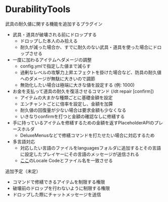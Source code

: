 # DurabilityTools
武具の耐久値に関する機能を追加するプラグイン
* 武具・道具が破壊される前にドロップする
  * ドロップした本人のみ拾える
  * 耐久が減った場合か、すでに耐久のない武具・道具を使った場合にドロップさせる
* 一度に加わるアイテムへダメージの調整
  * config.ymlで指定した値まで減らす
  * 過剰なレベルの攻撃力上昇エフェクトを掛けた場合など、防具の耐久値へのダメージが無駄に大きいので調節
  * 無効化したい場合は極端に大きな値を設定する (例: 1000)
* お金を支払って道具の耐久を復活させるコマンド (/dt repair \[confirm\])
  * アイテムの大まかな種類ごとに基礎金額を設定
  * エンチャントごとに倍率を設定し、金額を加算
  * 耐久値の回復量が少ない場合は要求金額も少なくなる
  * いきなりconfirmを打つと金額の確認なしに修繕する
* 手に持っているアイテムを修繕するための金額を返すPlaceholderAPIのプレースホルダ
  * DeluxeMenusなどで修繕コマンドを打たせたい場合に対応するため
* 多言語対応
  * 対応したい言語のファイルをlanguagesフォルダに追加するとその言語に設定したプレイヤーにその言語のメッセージが送信される
  * [ここ](https://minecraft-archive.fandom.com/wiki/Languages)のLocale Codeとファイル名を一致させる

追加予定（未定）
* コマンドで修繕できるアイテムを制限する権限
* 破壊前のドロップを行わないように制限する権限
* ドロップした際にチャットメッセージを送信
